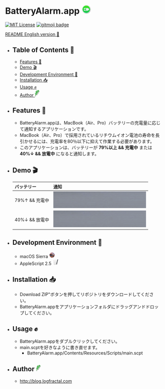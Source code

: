 #  BatteryAlarm.app <img src="./README_image/Iconic_BatteryAlarm.png" width="30">

[![MIT License](http://img.shields.io/badge/license-MIT-blue.svg?style=flat)](LICENSE)
[![gitmoji badge](https://img.shields.io/badge/gitmoji-%20😜%20😍-FFDD67.svg?style=flat-square)](https://github.com/carloscuesta/gitmoji)

[README English version :pizza:](README.md "README.md")

- ## Table of Contents :scroll:
  - <a href="#1"> Features :dart:
  - <a href="#2"> Demo :clapper:
  - <a href="#3"> Development Environment :wrench:
  - <a href="#4"> Installation :inbox_tray:
  - <a href="#5"> Usage :fist:
  - <a href="#6"> Author <img src="./README_image/Entypo_LogFractal.png" width="15"></a>

- ## <a name="1"> Features :dart:</a>
  - BatteryAlarm.appは、MacBook（Air、Pro）バッテリーの充電量に応じて通知するアプリケーションです。
  - MacBook（Air、Pro）で採用されているリチウムイオン電池の寿命を長引かせるには、充電率を80％以下に抑えて作業する必要があります。
  - このアプリケーションは、バッテリーが **79%以上 && 充電中** または **40%↓ && 放電中** になると通知します。

- ## <a name="2"> Demo :clapper:</a>
    <table>
         <thead>
             <tr>
                 <th>バッテリー</th><th>通知</th>
             </tr>
         </thead>
         <tbody>
             <tr>
                 <td>79%↑ && 充電中</td><td><img src="./README_image/Notification_over.gif" width="300"></td>
             </tr>
             <tr>
                 <td>40%↓ && 放電中</td><td><img src="./README_image/Notification_under.gif" width="300"></td>
             </tr>
         </tbody>
     </table>


- ## <a name="2"> Development Environment :wrench:</a>
  - macOS Sierra <img src="./README_image/MacOsSierra.png" width="20" height="20">
  - AppleScript 2.5 <img src="./README_image/SEScriptEditorX.png" width="20" height="20">


- ## <a name="3"> Installation :inbox_tray:</a>
  - Download ZIP"ボタンを押してリポジトリをダウンロードしてください。
  - BatteryAlarm.appをアプリケーションフォルダにドラッグアンドドロップしてください。

- ## <a name="4"> Usage :fist:</a>
  - BatteryAlarm.appをダブルクリックしてください。
  - main.scptを好きなように書き直せます。
    - BatteryAlarm.app/Contents/Resources/Scripts/main.scpt

- ## <a name="5"> Author <img src="./README_image/Entypo_LogFractal.png" width="15"></a>
  - <a href="http://blog.logfractal.com" target="_blank">http://blog.logfractal.com</a>
